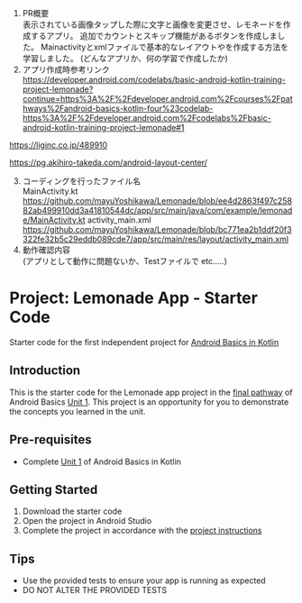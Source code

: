 1. PR概要                                          
表示されている画像タップした際に文字と画像を変更させ、レモネードを作成するアプリ。
追加でカウントとスキップ機能があるボタンを作成しました。
Mainactivityとxmlファイルで基本的なレイアウトやを作成する方法を学習しました。
(どんなアプリか、何の学習で作成したか)
2. アプリ作成時参考リンク                                    
https://developer.android.com/codelabs/basic-android-kotlin-training-project-lemonade?continue=https%3A%2F%2Fdeveloper.android.com%2Fcourses%2Fpathways%2Fandroid-basics-kotlin-four%23codelab-https%3A%2F%2Fdeveloper.android.com%2Fcodelabs%2Fbasic-android-kotlin-training-project-lemonade#1

https://liginc.co.jp/489910

https://pg.akihiro-takeda.com/android-layout-center/


3. コーディングを行ったファイル名                         
MainActivity.kt
https://github.com/mayuYoshikawa/Lemonade/blob/ee4d2863f497c25882ab499910dd3a41810544dc/app/src/main/java/com/example/lemonade/MainActivity.kt
activity_main.xml
https://github.com/mayuYoshikawa/Lemonade/blob/bc771ea2b1ddf20f3322fe32b5c29eddb089cde7/app/src/main/res/layout/activity_main.xml
4. 動作確認内容                            
(アプリとして動作に問題ないか、Testファイルで etc…..)







Project: Lemonade App - Starter Code
==================================

Starter code for the first independent project for [Android Basics in Kotlin](https://developer.android.com/courses/android-basics-kotlin/course)

Introduction
------------

This is the starter code for the Lemonade app project in the [final pathway](https://developer.android.com/courses/pathways/android-basics-kotlin-four) of Android Basics [Unit 1](https://developer.android.com/courses/android-basics-kotlin/unit-1). This project is an opportunity for you to demonstrate the concepts you learned in the unit.

Pre-requisites
--------------

- Complete [Unit 1](https://developer.android.com/courses/android-basics-kotlin/unit-1) of Android Basics in Kotlin

Getting Started
---------------

1. Download the starter code
2. Open the project in Android Studio
3. Complete the project in accordance with the [project instructions](https://developer.android.com/codelabs/basic-android-kotlin-training-project-lemonade)

Tips
----

- Use the provided tests to ensure your app is running as expected
- DO NOT ALTER THE PROVIDED TESTS
